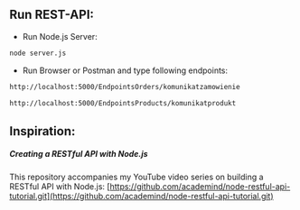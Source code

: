 ## Run REST-API:
* Run Node.js Server:
```sh
node server.js
```
* Run Browser or Postman and type following endpoints:
```sh
http://localhost:5000/EndpointsOrders/komunikatzamowienie
```
```sh
http://localhost:5000/EndpointsProducts/komunikatprodukt
```
## Inspiration:

##### Creating a RESTful API with Node.js
This repository accompanies my YouTube video series on building a RESTful API with Node.js: [https://github.com/academind/node-restful-api-tutorial.git](https://github.com/academind/node-restful-api-tutorial.git)
